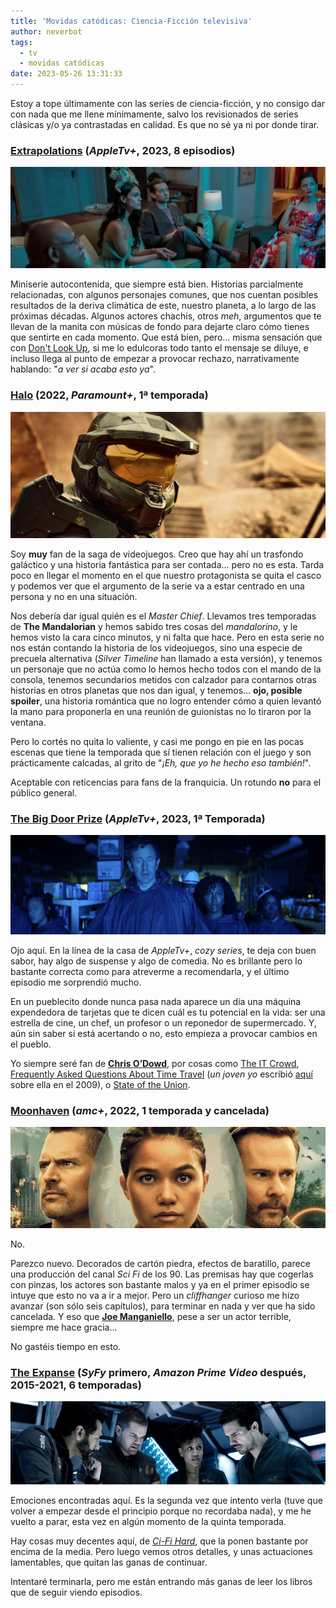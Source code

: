 ```yaml
---
title: 'Movidas catódicas: Ciencia-Ficción televisiva'
author: neverbot
tags:
  - tv
  - movidas catódicas
date: 2023-05-26 13:31:33
---
```



Estoy a tope últimamente con las series de ciencia-ficción, y no consigo dar con nada que me llene mínimamente, salvo los revisionados de series clásicas y/o ya contrastadas en calidad. Es que no sé ya ni por donde tirar.

### [Extrapolations](https://www.themoviedb.org/tv/138169-extrapolations) (*AppleTv+*, 2023, 8 episodios)

![extrapolations](./movidas-catodicas-ciencia-ficcion-televisiva/extrapolations.jpg)

Miniserie autocontenida, que siempre está bien. Historias parcialmente relacionadas, con algunos personajes comunes, que nos cuentan posibles resultados de la deriva climática de este, nuestro planeta, a lo largo de las próximas décadas. Algunos actores chachis, otros *meh*, argumentos que te llevan de la manita con músicas de fondo para dejarte claro cómo tienes que sentirte en cada momento. Que está bien, pero... misma sensación que con [Don't Look Up](https://letterboxd.com/film/dont-look-up-2021/), si me lo edulcoras todo tanto el mensaje se diluye, e incluso llega al punto de empezar a provocar rechazo, narrativamente hablando: "*a ver si acaba esto ya*".

### [Halo](https://www.themoviedb.org/tv/52814-halo) (2022, *Paramount+*, 1ª temporada)

![halo-tv-series](./movidas-catodicas-ciencia-ficcion-televisiva/halo-tv-series.jpg)

Soy **muy** fan de la saga de videojuegos. Creo que hay ahí un trasfondo galáctico y una historia fantástica para ser contada... pero no es esta. Tarda poco en llegar el momento en el que nuestro protagonista se quita el casco y podemos ver que el argumento de la serie va a estar centrado en una persona y no en una situación. 

Nos debería dar igual quién es el *Master Chief*. Llevamos tres temporadas de **The Mandalorian** y hemos sabido tres cosas del *mandalorino*, y le hemos visto la cara cinco minutos, y ni falta que hace. Pero en esta serie no nos están contando la historia de los videojuegos, sino una especie de precuela alternativa (*Silver Timeline* han llamado a esta versión), y tenemos un personaje que no actúa como lo hemos hecho todos con el mando de la consola, tenemos secundarios metidos con calzador para contarnos otras historias en otros planetas que nos dan igual, y tenemos... **ojo, posible spoiler**, una historia romántica que no logro entender cómo a quien levantó la mano para proponerla en una reunión de guionistas no lo tiraron por la ventana.

Pero lo cortés no quita lo valiente, y casi me pongo en pie en las pocas escenas que tiene la temporada que sí tienen relación con el juego y son prácticamente calcadas, al grito de "*¡Eh, que yo he hecho eso también!*".

Aceptable con reticencias para fans de la franquicia. Un rotundo **no** para el público general.

### [The Big Door Prize](https://www.themoviedb.org/tv/194704-the-big-door-prize) (*AppleTv+*, 2023, 1ª Temporada)

![the-big-door-prize](./movidas-catodicas-ciencia-ficcion-televisiva/the-big-door-prize.jpg)

Ojo aquí. En la línea de la casa de *AppleTv+*, *cozy series*, te deja con buen sabor, hay algo de suspense y algo de comedia. No es brillante pero lo bastante correcta como para atreverme a recomendarla, y el último episodio me sorprendió mucho.

En un pueblecito donde nunca pasa nada aparece un día una máquina expendedora de tarjetas que te dicen cuál es tu potencial en la vida: ser una estrella de cine, un chef, un profesor o un reponedor de supermercado. Y, aún sin saber si está acertando o no, esto empieza a provocar cambios en el pueblo.

Yo siempre seré fan de [**Chris O’Dowd**](https://www.imdb.com/name/nm1483369/), por cosas como [The IT Crowd](https://www.themoviedb.org/tv/2490-the-it-crowd), [Frequently Asked Questions About Time Travel](https://www.imdb.com/title/tt0910554/) (*un joven yo* escribió [aquí](/resenas-cinematograficas-relampago-v/) sobre ella en el 2009), o [State of the Union](https://www.themoviedb.org/tv/87984-state-of-the-union).

### [Moonhaven](https://www.themoviedb.org/tv/125398-moonhaven) (*amc+*, 2022, 1 temporada y cancelada)

![moonhaven](./movidas-catodicas-ciencia-ficcion-televisiva/moonhaven.jpg)

No.

Parezco nuevo. Decorados de cartón piedra, efectos de baratillo, parece una producción del canal *Sci Fi* de los 90. Las premisas hay que cogerlas con pinzas, los actores son bastante malos y ya en el primer episodio se intuye que esto no va a ir a mejor. Pero un *cliffhanger* curioso me hizo avanzar (son sólo seis capítulos), para terminar en nada y ver que ha sido cancelada. Y eso que [**Joe Manganiello**](https://www.imdb.com/name/nm0542133/), pese a ser un actor terrible, siempre me hace gracia...

No gastéis tiempo en esto.

### [The Expanse](https://www.themoviedb.org/tv/63639-the-expanse) (*SyFy* primero, *Amazon Prime Video* después, 2015-2021, 6 temporadas)

![the-expanse](./movidas-catodicas-ciencia-ficcion-televisiva/the-expanse.jpg)

Emociones encontradas aquí. Es la segunda vez que intento verla (tuve que volver a empezar desde el principio porque no recordaba nada), y me he vuelto a parar, esta vez en algún momento de la quinta temporada.

Hay cosas muy decentes aquí, de [*Ci-Fi Hard*](https://en.wikipedia.org/wiki/Hard_science_fiction), que la ponen bastante por encima de la media. Pero luego vemos otros detalles, y unas actuaciones lamentables, que quitan las ganas de continuar.

Intentaré terminarla, pero me están entrando más ganas de leer los libros que de seguir viendo episodios.
